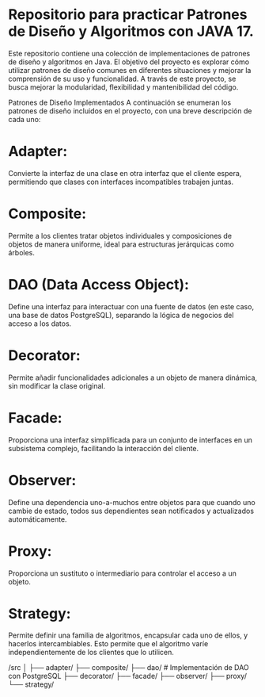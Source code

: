 # Repositorio para practicar Patrones de Diseño y Algoritmos con JAVA 17.

Este repositorio contiene una colección de implementaciones de patrones de diseño y algoritmos en Java. El objetivo del proyecto es explorar cómo utilizar patrones de diseño comunes en diferentes situaciones y mejorar la comprensión de su uso y funcionalidad. A través de este proyecto, se busca mejorar la modularidad, flexibilidad y mantenibilidad del código.

Patrones de Diseño Implementados
A continuación se enumeran los patrones de diseño incluidos en el proyecto, con una breve descripción de cada uno:

# Adapter: 
Convierte la interfaz de una clase en otra interfaz que el cliente espera, permitiendo que clases con interfaces incompatibles trabajen juntas.

# Composite: 
Permite a los clientes tratar objetos individuales y composiciones de objetos de manera uniforme, ideal para estructuras jerárquicas como árboles.

# DAO (Data Access Object): 
Define una interfaz para interactuar con una fuente de datos (en este caso, una base de datos PostgreSQL), separando la lógica de negocios del acceso a los datos.

# Decorator: 
Permite añadir funcionalidades adicionales a un objeto de manera dinámica, sin modificar la clase original.

# Facade: 
Proporciona una interfaz simplificada para un conjunto de interfaces en un subsistema complejo, facilitando la interacción del cliente.

# Observer: 
Define una dependencia uno-a-muchos entre objetos para que cuando uno cambie de estado, todos sus dependientes sean notificados y actualizados automáticamente.

# Proxy: 
Proporciona un sustituto o intermediario para controlar el acceso a un objeto.

# Strategy: 
Permite definir una familia de algoritmos, encapsular cada uno de ellos, y hacerlos intercambiables. Esto permite que el algoritmo varíe independientemente de los clientes que lo utilicen.

/src
│
├── adapter/
├── composite/
├── dao/          # Implementación de DAO con PostgreSQL
├── decorator/
├── facade/
├── observer/
├── proxy/
└── strategy/